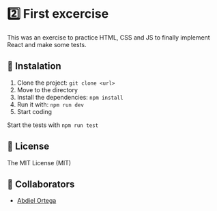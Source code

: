 # 2️⃣ First excercise
This was an exercise to practice HTML, CSS and JS to finally implement React and make some tests.

## 🔄 Instalation
1. Clone the project: `git clone <url>`
2. Move to the directory
3. Install the dependencies: `npm install`
4. Run it with: `npm run dev`
5. Start coding

Start the tests with `npm run test`

## 📄 License
The MIT License (MIT)

## 🚶 Collaborators
- [Abdiel Ortega](https://github.com/abdieljortega "Abdiel Ortega")